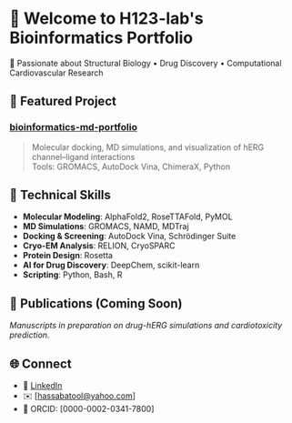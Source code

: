 # 👋 Welcome to H123-lab's Bioinformatics Portfolio

🧠 Passionate about Structural Biology • Drug Discovery • Computational Cardiovascular Research

## 🔬 Featured Project

### [bioinformatics-md-portfolio](https://github.com/H123-lab/bioinformatics-md-portfolio)
> Molecular docking, MD simulations, and visualization of hERG channel–ligand interactions  
> Tools: GROMACS, AutoDock Vina, ChimeraX, Python

## 🧰 Technical Skills

- **Molecular Modeling**: AlphaFold2, RoseTTAFold, PyMOL
- **MD Simulations**: GROMACS, NAMD, MDTraj
- **Docking & Screening**: AutoDock Vina, Schrödinger Suite
- **Cryo-EM Analysis**: RELION, CryoSPARC
- **Protein Design**: Rosetta
- **AI for Drug Discovery**: DeepChem, scikit-learn
- **Scripting**: Python, Bash, R

## 📜 Publications (Coming Soon)
_Manuscripts in preparation on drug-hERG simulations and cardiotoxicity prediction._

## 🌐 Connect
- 🔗 [LinkedIn](https://ae.linkedin.com/in/hassa-iftikhar-69371915b)
- ✉️ [hassabatool@yahoo.com]
- 🔬 ORCID: [0000-0002-0341-7800]
